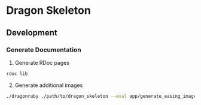 # Dragon Skeleton

## Development

### Generate Documentation

1. Generate RDoc pages
```sh
rdoc lib
```

2. Generate additional images
```sh
./dragonruby ./path/to/dragon_skeleton --eval app/generate_easing_images.rb
```
